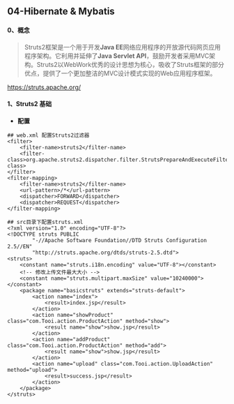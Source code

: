 ## 04-Hibernate & Mybatis
#### 0、概念  
> Struts2框架是一个用于开发**Java EE**网络应用程序的开放源代码网页应用程序架构。它利用并延伸了**Java Servlet API**，鼓励开发者采用MVC架构。Struts2以WebWork优秀的设计思想为核心，吸收了Struts框架的部分优点，提供了一个更加整洁的MVC设计模式实现的Web应用程序框架。

https://struts.apache.org/

#### 1、Struts2 基础
- **配置**  

```
## web.xml 配置Struts2过滤器  
<filter>
    <filter-name>struts2</filter-name>
    <filter-class>org.apache.struts2.dispatcher.filter.StrutsPrepareAndExecuteFilter</filter-class>
</filter>
<filter-mapping>
    <filter-name>struts2</filter-name>
    <url-pattern>/*</url-pattern>
    <dispatcher>FORWARD</dispatcher>
    <dispatcher>REQUEST</dispatcher>
</filter-mapping>

## src目录下配置struts.xml
<?xml version="1.0" encoding="UTF-8"?>
<!DOCTYPE struts PUBLIC
        "-//Apache Software Foundation//DTD Struts Configuration 2.5//EN"
        "http://struts.apache.org/dtds/struts-2.5.dtd">
<struts>
    <constant name="struts.i18n.encoding" value="UTF-8"></constant>
    <!-- 修改上传文件最大大小 -->
    <constant name="struts.multipart.maxSize" value="10240000"></constant>
    <package name="basicstruts" extends="struts-default">
        <action name="index">
            <result>index.jsp</result>
        </action>
        <action name="showProduct" class="com.Tooi.action.ProductAction" method="show">
            <result name="show">show.jsp</result>
        </action>
        <action name="addProduct" class="com.Tooi.action.ProductAction" method="add">
            <result name="show">show.jsp</result>
        </action>
        <action name="upload" class="com.Tooi.action.UploadAction" method="upload">
            <result>success.jsp</result>
        </action>
    </package>
</struts>

```
